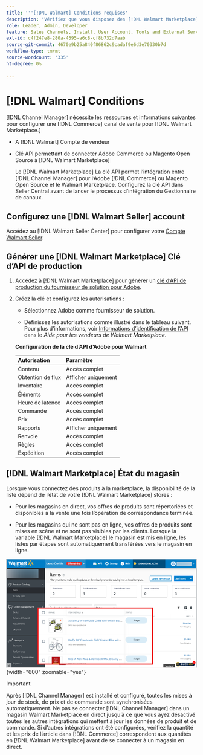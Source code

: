 ```yaml
---
title: '''[!DNL Walmart] Conditions requises'
description: "Vérifiez que vous disposez des [!DNL Walmart Marketplace]informations et ressources à intégrer à Channel Manager."
role: Leader, Admin, Developer
feature: Sales Channels, Install, User Account, Tools and External Services
exl-id: c4f247e8-280a-4595-a6c8-cf8b732d7aab
source-git-commit: 4670e9b25a840f86862c9cadaf9e6d3e70330b7d
workflow-type: tm+mt
source-wordcount: '335'
ht-degree: 0%

---
```


# [!DNL Walmart] Conditions

[!DNL Channel Manager] nécessite les ressources et informations suivantes pour configurer une [!DNL Commerce] canal de vente pour [!DNL Walmart Marketplace.]

* A [!DNL Walmart] Compte de vendeur

* Clé API permettant de connecter Adobe Commerce ou Magento Open Source à [!DNL Walmart Marketplace]

  Le [!DNL Walmart Marketplace] La clé API permet l’intégration entre [!DNL Channel Manager] pour l’Adobe [!DNL Commerce] ou Magento Open Source et le Walmart Marketplace. Configurez la clé API dans Seller Central avant de lancer le processus d’intégration du Gestionnaire de canaux.

## Configurez une [!DNL Walmart Seller] account

Accédez au [!DNL Walmart Seller Center] pour configurer votre [Compte Walmart Seller](https://seller.walmart.com/signup?q=&amp;origin=solution_provider&amp;src=0014M00001zivMp).

## Générer une [!DNL Walmart Marketplace] Clé d’API de production

1. Accédez à [!DNL Walmart Marketplace] pour générer un [clé d’API de production du fournisseur de solution pour Adobe](https://developer.walmart.com/#preloginModal?redirectUri=https%3A%2F%2Fdeveloper.walmart.com%2Faccount%2FgenerateKey).

1. Créez la clé et configurez les autorisations :

   * Sélectionnez Adobe comme fournisseur de solution.

   * Définissez les autorisations comme illustré dans le tableau suivant. Pour plus d’informations, voir [Informations d’identification de l’API](https://sellerhelp.walmart.com/seller/s/guide?article=000006422) dans le _Aide pour les vendeurs de Walmart Marketplace_.

   **Configuration de la clé d’API d’Adobe pour Walmart**

   | **Autorisation** | **Paramètre** |
   |----------------|-------------|
   | Contenu | Accès complet |
   | Obtention de flux | Afficher uniquement |
   | Inventaire | Accès complet |
   | Éléments | Accès complet |
   | Heure de latence | Accès complet |
   | Commande | Accès complet |
   | Prix | Accès complet |
   | Rapports | Afficher uniquement |
   | Renvoie | Accès complet |
   | Règles | Accès complet |
   | Expédition | Accès complet |

## [!DNL Walmart Marketplace] État du magasin

Lorsque vous connectez des produits à la marketplace, la disponibilité de la liste dépend de l’état de votre [!DNL Walmart Marketplace] stores :

* Pour les magasins en direct, vos offres de produits sont répertoriées et disponibles à la vente une fois l’opération de correspondance terminée.

* Pour les magasins qui ne sont pas en ligne, vos offres de produits sont mises en scène et ne sont pas visibles par les clients. Lorsque la variable [!DNL Walmart Marketplace] le magasin est mis en ligne, les listes par étapes sont automatiquement transférées vers le magasin en ligne.

![[!DNL Walmart Seller Central] produits intermédiaires](assets/walmart-seller-central-staged.png){width="600" zoomable="yes"}

>[!IMPORTANT]
>
>Après [!DNL Channel Manager] est installé et configuré, toutes les mises à jour de stock, de prix et de commande sont synchronisées automatiquement. Ne pas se connecter [!DNL Channel Manager] dans un magasin Walmart Marketplace en direct jusqu’à ce que vous ayez désactivé toutes les autres intégrations qui mettent à jour les données de produit et de commande. Si d’autres intégrations ont été configurées, vérifiez la quantité et les prix de l’article dans [!DNL Commerce] correspondent aux quantités en [!DNL Walmart Marketplace] avant de se connecter à un magasin en direct.


